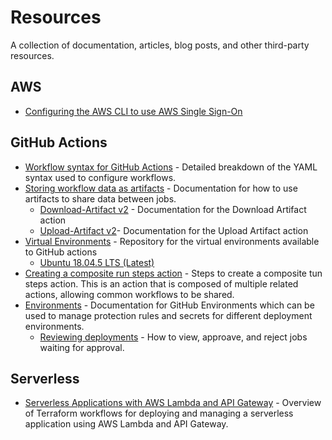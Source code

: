 # Resources

A collection of documentation, articles, blog posts, and other third-party resources.

## AWS

* [Configuring the AWS CLI to use AWS Single Sign-On](https://docs.aws.amazon.com/cli/latest/userguide/cli-configure-sso.html)

## GitHub Actions

* [Workflow syntax for GitHub Actions](https://docs.github.com/en/actions/reference/workflow-syntax-for-github-actions) - Detailed breakdown of the YAML syntax used to configure workflows.
* [Storing workflow data as artifacts](https://docs.github.com/en/actions/guides/storing-workflow-data-as-artifacts) - Documentation for how to use artifacts to share data between jobs.
  * [Download-Artifact v2](https://github.com/actions/download-artifact) - Documentation for the Download Artifact action
  * [Upload-Artifact v2](https://github.com/actions/upload-artifact)- Documentation for the Upload Artifact action
* [Virtual Environments](https://github.com/actions/virtual-environments) - Repository for the virtual environments available to GitHub actions
  * [Ubuntu 18.04.5 LTS (Latest)](https://github.com/actions/virtual-environments/blob/main/images/linux/Ubuntu1804-README.md)
* [Creating a composite run steps action](https://docs.github.com/en/actions/creating-actions/creating-a-composite-run-steps-action) - Steps to create a composite tun steps action. This is an action that is composed of multiple related actions, allowing common workflows to be shared.
* [Environments](https://docs.github.com/en/actions/reference/environments) - Documentation for GitHub Environments which can be used to manage protection rules and secrets for different deployment environments.
  * [Reviewing deployments](https://docs.github.com/en/actions/managing-workflow-runs/reviewing-deployments) - How to view, approave, and reject jobs waiting for approval.

## Serverless

* [Serverless Applications with AWS Lambda and API Gateway](https://learn.hashicorp.com/tutorials/terraform/lambda-api-gateway#a-new-version-of-the-lambda-function) - Overview of Terraform workflows for deploying and managing a serverless application using AWS Lambda and API Gateway.
